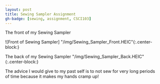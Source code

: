 ```yaml
---
layout: post
title: Sewing Sampler Assignment 
gh-badge: [sewing, assignment, CSCI103]
---
```


The front of my Sewing Sampler 

![Front of Sewing Sampler] "/img/Sewing_Sampler_Front.HEIC"{:.center-block:}

The back of my Sewing Sampler 
"/img/Sewing_Sampler_Back.HEIC"{:.center-block:}

The advice I would give to my past self is to not sew for very long periods of time because it makes my hands cramp up! 
